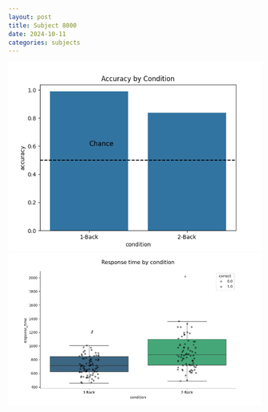 ```yaml
---
layout: post
title: Subject 8000
date: 2024-10-11
categories: subjects
---
```


![](data/8000/run-10/8000_ATS_acc.png)
![](data/8000/run-10/8000_ATS_rt.png)
